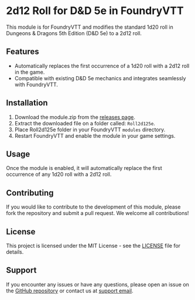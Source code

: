 # 2d12 Roll for D&D 5e in FoundryVTT

This module is for FoundryVTT and modifies the standard 1d20 roll in Dungeons & Dragons 5th Edition (D&D 5e) to a 2d12 roll.

## Features

- Automatically replaces the first occurrence of a 1d20 roll with a 2d12 roll in the game.
- Compatible with existing D&D 5e mechanics and integrates seamlessly with FoundryVTT.

## Installation

1. Download the module.zip from the [releases page](https://github.com/joaquinpereyra98/Roll2d125e/releases).
2. Extract the downloaded file on a folder called: `Roll2d125e`.
3. Place Roll2d125e folder in your FoundryVTT `modules` directory.
4. Restart FoundryVTT and enable the module in your game settings.

## Usage

Once the module is enabled, it will automatically replace the first occurrence of any 1d20 roll with a 2d12 roll.

## Contributing

If you would like to contribute to the development of this module, please fork the repository and submit a pull request. We welcome all contributions!

## License

This project is licensed under the MIT License - see the [LICENSE](LICENSE) file for details.

## Support

If you encounter any issues or have any questions, please open an issue on the [GitHub repository](https://github.com/joaquinpereyra98/Roll2d125e) or contact us at [support email](joaquinpereyra98@gmail.com).
